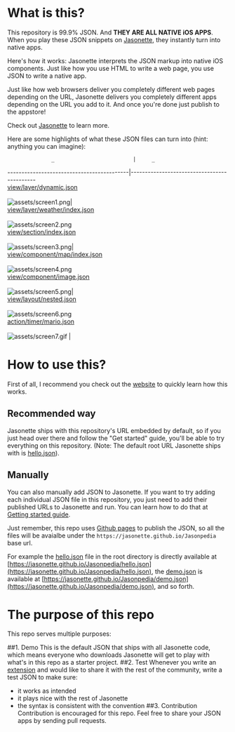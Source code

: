 # What is this?
This repository is 99.9% JSON. And **THEY ARE ALL NATIVE iOS APPS**. When you play these JSON snippets on [Jasonette](https://www.jasonette.com), they instantly turn into native apps.

Here's how it works: Jasonette interprets the JSON markup into native iOS components. Just like how you use HTML to write a web page, you use JSON to write a native app.

Just like how web browsers deliver you completely different web pages depending on the URL, Jasonette delivers you completely different apps depending on the URL you add to it. And once you're done just publish to the appstore!

Check out [Jasonette](https://www.jasonette.com) to learn more.

Here are some highlights of what these JSON files can turn into (hint: anything you can imagine):

                  _                         |     _                                        
-------------------------------------------|--------------------------------------------
<br>[view/layer/dynamic.json](view/layer/dynamic.json)<br><br>![assets/screen1.png](assets/screen1.png)|<br> [view/layer/weather/index.json](view/layer/weather/index.json)<br><br>![assets/screen2.png](assets/screen2.png)
<br>[view/section/index.json](view/section/index.json)<br><br>![assets/screen3.png](assets/screen3.png)|<br> [view/component/map/index.json](view/component/map/index.json)<br><br>![assets/screen4.png](assets/screen4.png)
<br>[view/component/image.json](view/componenet/image.jason)<br><br>![assets/screen5.png](assets/screen5.png)|<br> [view/layout/nested.json](view/layout.nested.json)<br><br>![assets/screen6.png](assets/screen6.png)
<br>[action/timer/mario.json](action/timer/mario.json)<br><br>![assets/screen7.gif](assets/screen7.gif)      |                                            

# How to use this?

First of all, I recommend you check out the [website](https://www.jasonette.com) to quickly learn how this works.

## Recommended way
Jasonette ships with this repository's URL embedded by default, so if you just head over there and follow the "Get started" guide, you'll be able to try everything on this repository. (Note: The default root URL Jasonette ships with is [hello.json](https://github.com/Jasonette/Jasonpedia/blob/gh-pages/hello.json)).

## Manually
You can also manually add JSON to Jasonette. If you want to try adding each individual JSON file in this repository, you just need to add their published URLs to Jasonette and run. You can learn how to do that at [Getting started guide](https://jasonette.github.io/documentation).

Just remember, this repo uses [Github pages](https://pages.github.com) to publish the JSON, so all the files will be avaialbe under the `https://jasonette.github.io/Jasonpedia` base url.

For example the [hello.json](https://github.com/Jasonette/Jasonpedia/blob/gh-pages/hello.json) file in the root directory is directly available at [https://jasonette.github.io/Jasonpedia/hello.json](https://jasonette.github.io/Jasonpedia/hello.json), the [demo.json](https://github.com/Jasonette/Jasonpedia/blob/gh-pages/demo.json) is available at [https://jasonette.github.io/Jasonpedia/demo.json](https://jasonette.github.io/Jasonpedia/demo.json), and so forth.

# The purpose of this repo
This repo serves multiple purposes:

##1. Demo
This is the default JSON that ships with all Jasonette code, which means everyone who downloads Jasonette will get to play with what's in this repo as a starter project.
##2. Test
Whenever you write an [extension](https://jasonette.github.io/documentation/advanced/#extension) and would like to share it with the rest of the community,  write a test JSON to make sure:
  - it works as intended
  - it plays nice with the rest of Jasonette
  - the syntax is consistent with the convention
##3. Contribution
Contribution is encouraged for this repo. Feel free to share your JSON apps by sending pull requests.
